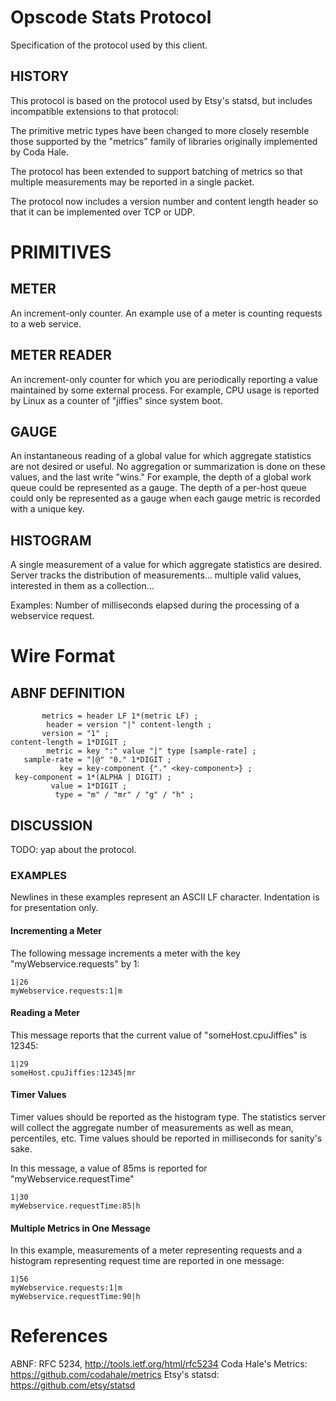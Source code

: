 # Opscode Stats Protocol #

Specification of the protocol used by this client.

## HISTORY ##
This protocol is based on the protocol used by Etsy's statsd, but
includes incompatible extensions to that protocol:

The primitive metric types have been changed to more closely resemble
those supported by the "metrics" family of libraries originally
implemented by Coda Hale.

The protocol has been extended to support batching of metrics so that
multiple measurements may be reported in a single packet.

The protocol now includes a version number and content length header so
that it can be implemented over TCP or UDP.

# PRIMITIVES #

## METER ##
An increment-only counter. An example use of a meter is counting
requests to a web service.

## METER READER ##
An increment-only counter for which you are periodically reporting a
value maintained by some external process. For example, CPU usage is
reported by Linux as a counter of "jiffies" since system boot.

## GAUGE ##
An instantaneous reading of a global value for which aggregate
statistics are not desired or useful. No aggregation or summarization is
done on these values, and the last write "wins." For example, the depth
of a global work queue could be represented as a gauge. The depth of a
per-host queue could only be represented as a gauge when each gauge
metric is recorded with a unique key.

## HISTOGRAM ##
A single measurement of a value for which aggregate statistics are
desired. Server tracks the distribution of measurements... multiple
valid values, interested in them as a collection...

Examples: Number of milliseconds elapsed during the processing of a
webservice request.

# Wire Format #

## ABNF DEFINITION ##

           metrics = header LF 1*(metric LF) ;
            header = version "|" content-length ;
           version = "1" ;
    content-length = 1*DIGIT ;
            metric = key ":" value "|" type [sample-rate] ;
       sample-rate = "|@" "0." 1*DIGIT ;
               key = key-component {"." <key-component>} ;
     key-component = 1*(ALPHA | DIGIT) ;
             value = 1*DIGIT ;
              type = "m" / "mr" / "g" / "h" ;

## DISCUSSION ##
TODO: yap about the protocol.

### EXAMPLES ##
Newlines in these examples represent an ASCII LF character. Indentation
is for presentation only.

#### Incrementing a Meter ####
The following message increments a meter with the key
"myWebservice.requests" by 1:

    1|26
    myWebservice.requests:1|m

#### Reading a Meter ####
This message reports that the current value of "someHost.cpuJiffies" is
12345:

    1|29
    someHost.cpuJiffies:12345|mr

#### Timer Values ####
Timer values should be reported as the histogram type. The statistics
server will collect the aggregate number of measurements as well as
mean, percentiles, etc. Time values should be reported in milliseconds
for sanity's sake.

In this message, a value of 85ms is reported for
"myWebservice.requestTime"

    1|30
    myWebservice.requestTime:85|h

#### Multiple Metrics in One Message ####
In this example, measurements of a meter representing requests and a
histogram representing request time are reported in one message:

    1|56
    myWebservice.requests:1|m
    myWebservice.requestTime:90|h



# References #
ABNF: RFC 5234, <http://tools.ietf.org/html/rfc5234>
Coda Hale's Metrics: <https://github.com/codahale/metrics>
Etsy's statsd: <https://github.com/etsy/statsd>


